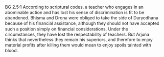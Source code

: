 BG 2.5:1	According to scriptural codes, a teacher who engages in an abominable action and has lost his sense of discrimination is ﬁt to be abandoned. Bhīṣma and Droṇa were obliged to take the side of Duryodhana because of his ﬁnancial assistance, although they should not have accepted such a position simply on ﬁnancial considerations. Under the circumstances, they have lost the respectability of teachers. But Arjuna thinks that nevertheless they remain his superiors, and therefore to enjoy material proﬁts after killing them would mean to enjoy spoils tainted with blood.